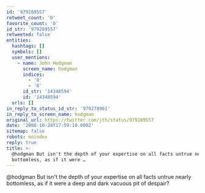 ```yaml
---
id: '979289557'
retweet_count: '0'
favorite_count: '0'
id_str: '979289557'
retweeted: false
entities:
  hashtags: []
  symbols: []
  user_mentions:
    - name: John Hodgman
      screen_name: hodgman
      indices:
        - '0'
        - '8'
      id_str: '14348594'
      id: '14348594'
  urls: []
in_reply_to_status_id_str: '979278961'
in_reply_to_screen_name: hodgman
original_url: https://twitter.com/jth/status/979289557
date: '2008-10-28T17:59:10.000Z'
sitemap: false
robots: noindex
reply: true
title: >-
  @hodgman But isn't the depth of your expertise on all facts untrue nearly
  bottomless, as if it were …
---
```


@hodgman But isn't the depth of your expertise on all facts untrue nearly bottomless, as if it were a deep and dark vacuous pit of despair?